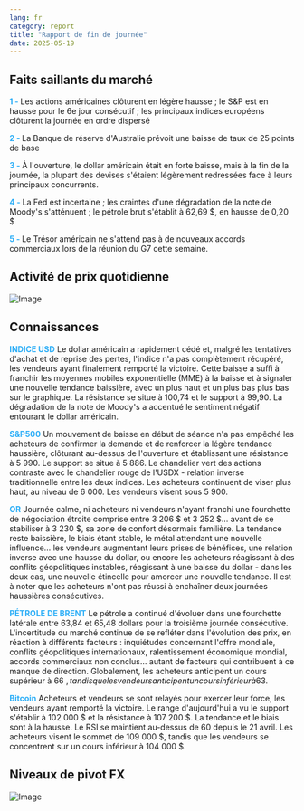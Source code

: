```yaml
---
lang: fr
category: report
title: "Rapport de fin de journée"
date: 2025-05-19
---
```



<h2>Faits saillants du marché</h2>
<strong style="color: #2caef7;">1 - </strong> Les actions américaines clôturent en légère hausse ; le S&P est en hausse pour le 6e jour consécutif ; les principaux indices européens clôturent la journée en ordre dispersé

<strong style="color: #2caef7;">2 - </strong> La Banque de réserve d'Australie prévoit une baisse de taux de 25 points de base

<strong style="color: #2caef7;">3 - </strong> À l'ouverture, le dollar américain était en forte baisse, mais à la fin de la journée, la plupart des devises s'étaient légèrement redressées face à leurs principaux concurrents.

<strong style="color: #2caef7;">4 - </strong> La Fed est incertaine ; les craintes d'une dégradation de la note de Moody's s'atténuent ; le pétrole brut s'établit à 62,69 $, en hausse de 0,20 $

<strong style="color: #2caef7;">5 - </strong> Le Trésor américain ne s'attend pas à de nouveaux accords commerciaux lors de la réunion du G7 cette semaine.



<h2>Activité de prix quotidienne</h2>
<img src="https://markleighedu.github.io/img/May-2025/19-May-2025/price.jpg" alt="Image"/>

<h2>Connaissances</h2>
<strong style="color: #2caef7;">INDICE USD</strong> Le dollar américain a rapidement cédé et, malgré les tentatives d'achat et de reprise des pertes, l'indice n'a pas complètement récupéré, les vendeurs ayant finalement remporté la victoire. Cette baisse a suffi à franchir les moyennes mobiles exponentielle (MME) à la baisse et à signaler une nouvelle tendance baissière, avec un plus haut et un plus bas plus bas sur le graphique. La résistance se situe à 100,74 et le support à 99,90. La dégradation de la note de Moody's a accentué le sentiment négatif entourant le dollar américain.

<strong style="color: #2caef7;">S&P500</strong> Un mouvement de baisse en début de séance n'a pas empêché les acheteurs de confirmer la demande et de renforcer la légère tendance haussière, clôturant au-dessus de l'ouverture et établissant une résistance à 5 990. Le support se situe à 5 886. Le chandelier vert des actions contraste avec le chandelier rouge de l'USDX - relation inverse traditionnelle entre les deux indices. Les acheteurs continuent de viser plus haut, au niveau de 6 000. Les vendeurs visent sous 5 900.

<strong style="color: #2caef7;">OR</strong> Journée calme, ni acheteurs ni vendeurs n'ayant franchi une fourchette de négociation étroite comprise entre 3 206 $ et 3 252 $… avant de se stabiliser à 3 230 $, sa zone de confort désormais familière. La tendance reste baissière, le biais étant stable, le métal attendant une nouvelle influence… les vendeurs augmentant leurs prises de bénéfices, une relation inverse avec une hausse du dollar, ou encore les acheteurs réagissant à des conflits géopolitiques instables, réagissant à une baisse du dollar - dans les deux cas, une nouvelle étincelle pour amorcer une nouvelle tendance. Il est à noter que les acheteurs n'ont pas réussi à enchaîner deux journées haussières consécutives.

<strong style="color: #2caef7;">PÉTROLE DE BRENT</strong> Le pétrole a continué d'évoluer dans une fourchette latérale entre 63,84 et 65,48 dollars pour la troisième journée consécutive. L'incertitude du marché continue de se refléter dans l'évolution des prix, en réaction à différents facteurs : inquiétudes concernant l'offre mondiale, conflits géopolitiques internationaux, ralentissement économique mondial, accords commerciaux non conclus… autant de facteurs qui contribuent à ce manque de direction. Globalement, les acheteurs anticipent un cours supérieur à 66 $, tandis que les vendeurs anticipent un cours inférieur à 63 $.

<strong style="color: #2caef7;">Bitcoin</strong> Acheteurs et vendeurs se sont relayés pour exercer leur force, les vendeurs ayant remporté la victoire. Le range d'aujourd'hui a vu le support s'établir à 102 000 $ et la résistance à 107 200 $. La tendance et le biais sont à la hausse. Le RSI se maintient au-dessus de 60 depuis le 21 avril. Les acheteurs visent le sommet de 109 000 $, tandis que les vendeurs se concentrent sur un cours inférieur à 104 000 $.



<h2>Niveaux de pivot FX</h2>
<img src="https://markleighedu.github.io/img/May-2025/19-May-2025/pivot.jpg" alt="Image"/>
